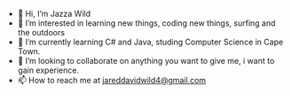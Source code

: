 - 👋 Hi, I’m Jazza Wild
- 👀 I’m interested in learning new things, coding new things, surfing and the outdoors
- 🌱 I’m currently learning C# and Java, studing Computer Science in Cape Town.
- 💞️ I’m looking to collaborate on anything you want to give me, i want to gain experience.
- 📫 How to reach me at jareddavidwild4@gmail.com 
